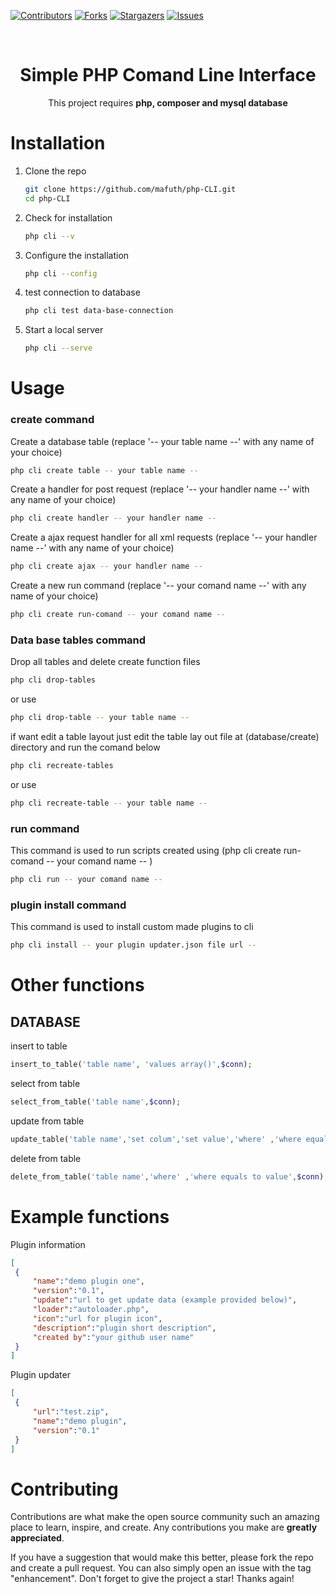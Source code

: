 <!-- badge -->

[![Contributors](https://img.shields.io/badge/Contributors-93b023?style=for-the-badge&logo=Contributors&logoColor=white)](https://github.com/mafuth/php-CLI/contributors)
[![Forks](https://img.shields.io/badge/Forks-93b023?style=for-the-badge&logo=Forks&logoColor=white)](https://github.com/mafuth/php-CLI/fork)
[![Stargazers](https://img.shields.io/badge/Stars-93b023?style=for-the-badge&logo=Stars&logoColor=white)](https://github.com/mafuth/php-CLI/)
[![Issues](https://img.shields.io/badge/Issues-FFA500?style=for-the-badge&logo=Issues&logoColor=white)](https://github.com/mafuth/php-CLI/issues)

<!-- PROJECT LOGO -->
<br />
<div align="center">
  <h1 align="center">Simple PHP Comand Line Interface</h1>

  <p align="center">
    This project requires <b>php, composer and mysql database</b>
  </p>
</div>

<!-- GETTING STARTED -->
# Installation

1. Clone the repo
   ```sh
   git clone https://github.com/mafuth/php-CLI.git
   cd php-CLI
   ```
2. Check for installation
   ```sh
   php cli --v
   ```
3. Configure the installation
   ```sh
   php cli --config
   ```
4. test connection to database
   ```sh
   php cli test data-base-connection
   ```
5. Start a local server
   ```sh
   php cli --serve
   ```

<!-- USAGE EXAMPLES -->
# Usage

### create command

Create a database table (replace '-- your table name --' with any name of your choice)
   ```sh
   php cli create table -- your table name --
   ```
Create a handler for post request (replace '-- your handler name --' with any name of your choice)
   ```sh
   php cli create handler -- your handler name --
   ```
Create a ajax request handler for all xml requests (replace '-- your handler name --' with any name of your choice)
   ```sh
   php cli create ajax -- your handler name --
   ```
Create a new run command (replace '-- your comand name --' with any name of your choice)
   ```sh
   php cli create run-comand -- your comand name --
   ```

### Data base tables command

Drop all tables and delete create function files
   ```sh
   php cli drop-tables
   ```
or use
   ```sh
   php cli drop-table -- your table name --
   ```
   
if want edit a table layout just edit the table lay out file at (database/create) directory and run the comand below
   ```sh
   php cli recreate-tables
   ```
or use
   ```sh
   php cli recreate-table -- your table name --
   ```
   

   
### run command
This command is used to run scripts created using (php cli create run-comand -- your comand name -- )
   ```sh
   php cli run -- your comand name --
   ```
### plugin install command
This command is used to install custom made plugins to cli
   ```sh
   php cli install -- your plugin updater.json file url --
   ```
   
   
<!-- Functions EXAMPLES -->
# Other functions

## DATABASE

insert to table
   ```php
   insert_to_table('table name', 'values array()',$conn);
   ```
select from table
   ```php
   select_from_table('table name',$conn);
   ```
update from table
   ```php
   update_table('table name','set colum','set value','where' ,'where equals to value',$conn);
   ```
delete from table
   ```php
   delete_from_table('table name','where' ,'where equals to value',$conn);
   ```
<!-- examples EXAMPLES -->
# Example functions

Plugin information
   ```json
   [
    {
        "name":"demo plugin one",
        "version":"0.1",
        "update":"url to get update data (example provided below)",
        "loader":"autoloader.php",
        "icon":"url for plugin icon",
        "description":"plugin short description",
        "created by":"your github user name"
    }
  ]
   ```
   Plugin updater
   ```json
[
    {
        "url":"test.zip",
        "name":"demo plugin",
        "version":"0.1"
    }
]
   ```


<!-- CONTRIBUTING -->
# Contributing

Contributions are what make the open source community such an amazing place to learn, inspire, and create. Any contributions you make are **greatly appreciated**.

If you have a suggestion that would make this better, please fork the repo and create a pull request. You can also simply open an issue with the tag "enhancement".
Don't forget to give the project a star! Thanks again!
